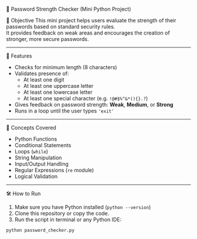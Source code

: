 🔐 Password Strength Checker (Mini Python Project)

📌 Objective
This mini project helps users evaluate the strength of their passwords based on standard security rules.  
It provides feedback on weak areas and encourages the creation of stronger, more secure passwords.

---

🚀 Features

- Checks for minimum length (8 characters)
- Validates presence of:
  - At least one digit
  - At least one uppercase letter
  - At least one lowercase letter
  - At least one special character (e.g. `!@#$%^&*(){}.?`)
- Gives feedback on password strength: **Weak**, **Medium**, or **Strong**
- Runs in a loop until the user types `'exit'`

---

🧠 Concepts Covered

- Python Functions
- Conditional Statements
- Loops (`while`)
- String Manipulation
- Input/Output Handling
- Regular Expressions (`re` module)
- Logical Validation

---

 🛠️ How to Run

1. Make sure you have Python installed (`python --version`)
2. Clone this repository or copy the code.
3. Run the script in terminal or any Python IDE:

```bash
python password_checker.py
